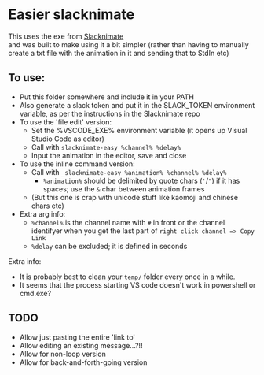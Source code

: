 # Easier slacknimate

This uses the exe from [Slacknimate](https://github.com/mroth/slacknimate)  
and was built to make using it a bit simpler (rather than having to manually create a txt file with the animation in it and sending that to StdIn etc)

## To use:
- Put this folder somewhere and include it in your PATH
- Also generate a slack token and put it in the SLACK_TOKEN environment variable, as per the instructions in the Slacknimate repo
- To use the 'file edit' version:
  - Set the %VSCODE_EXE% environment variable (it opens up Visual Studio Code as editor)
  - Call with `slacknimate-easy %channel% %delay%`
  - Input the animation in the editor, save and close
- To use the inline command version:
  - Call with `_slacknimate-easy %animation% %channel% %delay%`
    - `%animation%` should be delimited by quote chars (`'`/`"`) if it has spaces; use the `&` char between animation frames
  - (But this one is crap with unicode stuff like kaomoji and chinese chars etc)
- Extra arg info:
  - `%channel%` is the channel name with `#` in front or the channel identifyer when you get the last part of `right click channel => Copy Link` 
  - `%delay` can be excluded; it is defined in seconds

Extra info:
- It is probably best to clean your `temp/` folder every once in a while.
- It seems that the process starting VS code doesn't work in powershell or cmd.exe?

## TODO
- Allow just pasting the entire 'link to'
- Allow editing an existing message...?!!
- Allow for non-loop version
- Allow for back-and-forth-going version
